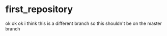 # first_repository
ok ok 
ok i think this is a different branch so this shouldn't be on the master branch
